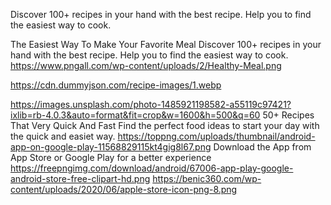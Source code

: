 Discover 100+ recipes in your hand with the best recipe. Help you to find the easiest way to cook.

The Easiest Way
To Make Your
Favorite Meal
Discover 100+ recipes in your hand with the best recipe. Help you to find the easiest way to cook.
https://www.pngall.com/wp-content/uploads/2/Healthy-Meal.png

https://cdn.dummyjson.com/recipe-images/1.webp

https://images.unsplash.com/photo-1485921198582-a55119c97421?ixlib=rb-4.0.3&auto=format&fit=crop&w=1600&h=500&q=60
50+ Recipes That Very Quick And Fast
Find the perfect food ideas to start your day with the quick and easiet way.
https://toppng.com/uploads/thumbnail/android-app-on-google-play-11568829115kt4gig8l67.png
Download the App from App Store or
Google Play for a better experience
https://freepngimg.com/download/android/67006-app-play-google-android-store-free-clipart-hd.png
https://benic360.com/wp-content/uploads/2020/06/apple-store-icon-png-8.png